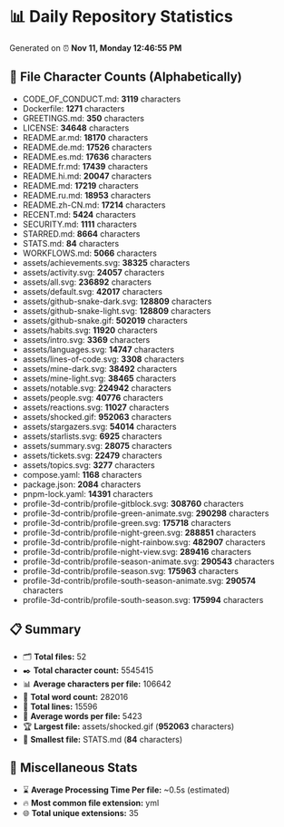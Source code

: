 # 📊 Daily Repository Statistics
Generated on ⏰ **Nov 11, Monday 12:46:55 PM**

## 📂 File Character Counts (Alphabetically)
- CODE_OF_CONDUCT.md: **3119** characters
- Dockerfile: **1271** characters
- GREETINGS.md: **350** characters
- LICENSE: **34648** characters
- README.ar.md: **18170** characters
- README.de.md: **17526** characters
- README.es.md: **17636** characters
- README.fr.md: **17439** characters
- README.hi.md: **20047** characters
- README.md: **17219** characters
- README.ru.md: **18953** characters
- README.zh-CN.md: **17214** characters
- RECENT.md: **5424** characters
- SECURITY.md: **1111** characters
- STARRED.md: **8664** characters
- STATS.md: **84** characters
- WORKFLOWS.md: **5066** characters
- assets/achievements.svg: **38325** characters
- assets/activity.svg: **24057** characters
- assets/all.svg: **236892** characters
- assets/default.svg: **42017** characters
- assets/github-snake-dark.svg: **128809** characters
- assets/github-snake-light.svg: **128809** characters
- assets/github-snake.gif: **502019** characters
- assets/habits.svg: **11920** characters
- assets/intro.svg: **3369** characters
- assets/languages.svg: **14747** characters
- assets/lines-of-code.svg: **3308** characters
- assets/mine-dark.svg: **38492** characters
- assets/mine-light.svg: **38465** characters
- assets/notable.svg: **224942** characters
- assets/people.svg: **40776** characters
- assets/reactions.svg: **11027** characters
- assets/shocked.gif: **952063** characters
- assets/stargazers.svg: **54014** characters
- assets/starlists.svg: **6925** characters
- assets/summary.svg: **28075** characters
- assets/tickets.svg: **22479** characters
- assets/topics.svg: **3277** characters
- compose.yaml: **1168** characters
- package.json: **2084** characters
- pnpm-lock.yaml: **14391** characters
- profile-3d-contrib/profile-gitblock.svg: **308760** characters
- profile-3d-contrib/profile-green-animate.svg: **290298** characters
- profile-3d-contrib/profile-green.svg: **175718** characters
- profile-3d-contrib/profile-night-green.svg: **288851** characters
- profile-3d-contrib/profile-night-rainbow.svg: **482907** characters
- profile-3d-contrib/profile-night-view.svg: **289416** characters
- profile-3d-contrib/profile-season-animate.svg: **290543** characters
- profile-3d-contrib/profile-season.svg: **175963** characters
- profile-3d-contrib/profile-south-season-animate.svg: **290574** characters
- profile-3d-contrib/profile-south-season.svg: **175994** characters

## 📋 Summary
- 🗂️ **Total files:** 52
- ✒️ **Total character count:** 5545415
- 📊 **Average characters per file:** 106642
- 📝 **Total word count:** 282016
- 🧾 **Total lines:** 15596
- 📐 **Average words per file:** 5423
- 🏆 **Largest file:** assets/shocked.gif (**952063** characters)
- 🥉 **Smallest file:** STATS.md (**84** characters)

## 🌟 Miscellaneous Stats
- ⌛ **Average Processing Time Per file:** ~0.5s (estimated)
- 🔥 **Most common file extension:** yml
- 🌐 **Total unique extensions:** 35
